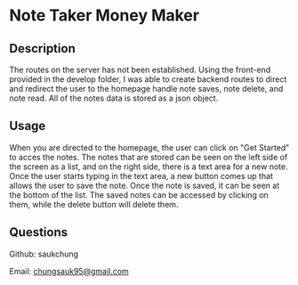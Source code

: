 # Note Taker Money Maker

## Description
    
The routes on the server has not been established. Using the front-end provided in the develop folder, I was able to create backend routes to direct and redirect the user to the homepage handle note saves, note delete, and note read. All of the notes data is stored as a json object.
    
  
## Usage
    
When you are directed to the homepage, the user can click on "Get Started" to acces the notes. The notes that are stored can be seen on the left side of the screen as a list, and on the right side, there is a text area for a new note. Once the user starts typing in the text area, a new button comes up that allows the user to save the note. Once the note is saved, it can be seen at the bottom of the list. The saved notes can be accessed by clicking on them, while the delete button will delete them. 

    
## Questions
    
Github: saukchung
    
Email: chungsauk95@gmail.com